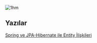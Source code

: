 ![1hm](https://user-images.githubusercontent.com/80968031/208433149-9ae3bf22-2993-4d8d-8b2f-e613b4ec01bb.PNG)
## Yazılar
[Spring ve JPA-Hibernate ile Entity İlişkileri](https://phrygian-sauce-eba.notion.site/SPRING-BOOT-ve-JPA-HIBERNATE-L-K-LER-4efbff06925e4de38a790b254986b1ca)
